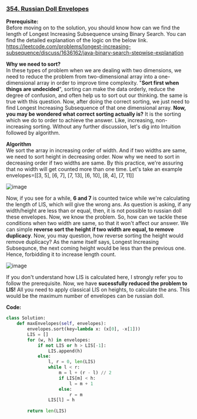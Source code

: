 ### [354. Russian Doll Envelopes](https://leetcode.com/problems/russian-doll-envelopes/)

**Prerequisite:** \
Before moving on to the solution, you should know how can we find the length of Longest Increasing Subsequence unsing Binary Search. You can find the detailed explanation of the logic on the below link.
https://leetcode.com/problems/longest-increasing-subsequence/discuss/1636162/java-binary-search-stepwise-explanation

**Why we need to sort?** \
In these types of problem when we are dealing with two dimensions, we need to reduce the problem from two-dimensional array into a one-dimensional array in order to improve time complexity.
"**Sort first when things are undecided**", sorting can make the data orderly, reduce the degree of confusion, and often help us to sort out our thinking. the same is true with this question. Now, after doing the correct sorting, we just need to find Longest Increasing Subsequence of that one dimensional array.
**Now, you may be wondered what correct sorting actually is?** 
It is the sorting which we do to order to achieve the answer. Like, increasing, non-increasing sorting. Without any further discussion, let's dig into Intuition followed by algorithm.

**Algorithm** \
We sort the array in increasing order of width. And if two widths are same, we need to sort height in decreasing order.
Now why we need to sort in decreasing order if two widths are same. By this practice, we're assuring that no width will get counted more than one time. Let's take an example
envelopes=[[3, 5], [6, 7], [7, 13], [6, 10], [8, 4], [7, 11]]

![image](https://user-images.githubusercontent.com/77569653/211143673-2a697d2a-6686-4c48-b9a8-12d00e598da6.png)

Now, if you see for a while, **6 and 7** is counted twice while we're calculating the length of LIS, which will give the wrong ans. As question is asking, if any width/height are less than or equal, then, it is not possible to russian doll these envelopes.
Now, we know the problem. So, how can we tackle these conditions when two width are same, so that it won't affect our answer. We can simple **reverse sort the height if two width are equal, to remove duplicacy**.
Now, you may question, how reverse sorting the height would remove duplicacy? As the name itself says, Longest Increasing Subsequnce, the next coming height would be less than the previous one. Hence, forbidding it to increase length count.

![image](https://user-images.githubusercontent.com/77569653/211143680-6aac3cb2-2cd8-4894-9701-9707152ea8a9.png)

If you don't understand how LIS is calculated here, I strongly refer you to follow the prerequisite.
Now, we have **sucessfully reduced the problem to LIS!** All you need to apply classical LIS on heights, to calculate the ans. This would be the maximum number of envelopes can be russian doll.

**Code:** 

```python
class Solution:
    def maxEnvelopes(self, envelopes):
        envelopes.sort(key=lambda x: (x[0], -x[1]))
        LIS = []
        for (w, h) in envelopes:
            if not LIS or h > LIS[-1]:
                LIS.append(h)
            else:
                l, r = 0, len(LIS)
                while l < r:
                    m = l + (r - l) // 2
                    if LIS[m] < h:
                        l = m + 1
                    else:
                        r = m
                LIS[l] = h
                
        return len(LIS)
```
